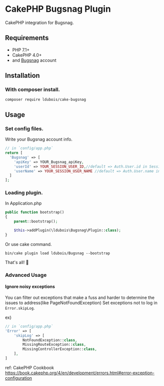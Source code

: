 # CakePHP Bugsnag Plugin
CakePHP integration for Bugsnag.

## Requirements
- PHP 7.1+
- CakePHP 4.0+
- and [Bugsnag](https://Bugsnag.com) account


## Installation
### With composer install.
```
composer require ldubois/cake-bugsnag
```

## Usage

### Set config files.
Write your Bugsnag account info.
```php
// in `config/app.php`
return [
  'Bugsnag' => [
    'apiKey' => YOUR_Bugsnag_apiKey,
    'userId' => YOUR_SESSION_USER_ID,//default => Auth.User.id in Session
    'userName' => YOUR_SESSION_USER_NAME //default => Auth.User.name in Session
  ]
];
```

### Loading plugin.
In Application.php
```php
public function bootstrap()
{
    parent::bootstrap();

    $this->addPlugin(\ldubois\Bugsnag\Plugin::class);
}
```

Or use cake command.
```
bin/cake plugin load ldubois/Bugsnag --bootstrap
```

That's all! :tada:

### Advanced Usage

#### Ignore noisy exceptions
You can filter out exceptions that make a fuss and harder to determine the issues to address(like PageNotFoundException)
Set exceptions not to log in `Error.skipLog`.

ex)
```php
// in `config/app.php`
'Error' => [
    'skipLog' => [
        NotFoundException::class,
        MissingRouteException::class,
        MissingControllerException::class,
    ],
]
```

ref: CakePHP Cookbook  
https://book.cakephp.org/4/en/development/errors.html#error-exception-configuration



